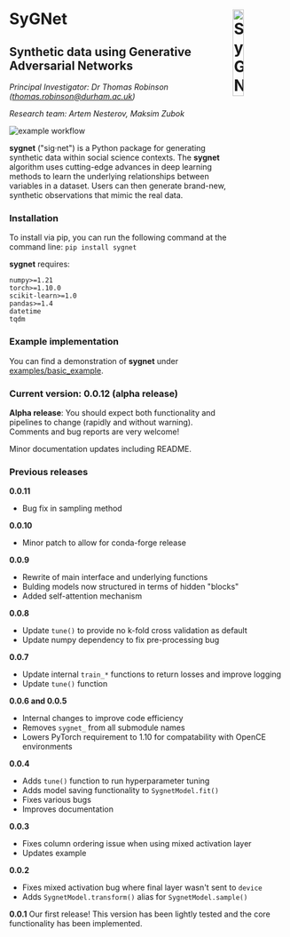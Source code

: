 # SyGNet<img src="sygnet.png" alt="SyGNet Mascot" align="right" width="20%" /></a>

## **Sy**nthetic data using **G**enerative Adversarial **Net**works

*Principal Investigator: Dr Thomas Robinson (thomas.robinson@durham.ac.uk)*

*Research team: Artem Nesterov, Maksim Zubok*

![example workflow](https://github.com/tsrobinson/SyGNet/actions/workflows/python-app.yml/badge.svg)

**sygnet** ("sig·net") is a Python package for generating 
synthetic data within 
social science contexts. The **sygnet** algorithm uses cutting-edge advances in deep learning methods to learn the underlying relationships between variables in a dataset. Users can then generate brand-new, synthetic observations that mimic the real data.

### Installation
To install via pip, you can run the following command at the command line:
`pip install sygnet`

**sygnet** requires:
    
    numpy>=1.21
    torch>=1.10.0
    scikit-learn>=1.0
    pandas>=1.4
    datetime
    tqdm

### Example implementation

You can find a demonstration of **sygnet** under [examples/basic_example](examples/basic_example.ipynb).

### Current version: 0.0.12 (alpha release)

**Alpha release**: You should expect both functionality and pipelines to change (rapidly and without warning). Comments and bug reports are very welcome!

Minor documentation updates including README.

### Previous releases

**0.0.11**

* Bug fix in sampling method

**0.0.10**

* Minor patch to allow for conda-forge release

**0.0.9**

* Rewrite of main interface and underlying functions
* Bulding models now structured in terms of hidden "blocks"
* Added self-attention mechanism

**0.0.8**

* Update `tune()` to provide no k-fold cross validation as default
* Update numpy dependency to fix pre-processing bug

**0.0.7**
* Update internal `train_*` functions to return losses and improve logging
* Update `tune()` function

**0.0.6 and 0.0.5**
* Internal changes to improve code efficiency
* Removes `sygnet_` from all submodule names
* Lowers PyTorch requirement to 1.10 for compatability with OpenCE environments

**0.0.4**
* Adds `tune()` function to run hyperparameter tuning
* Adds model saving functionality to `SygnetModel.fit()`
* Fixes various bugs
* Improves documentation

**0.0.3**
* Fixes column ordering issue when using mixed activation layer
* Updates example

**0.0.2**
* Fixes mixed activation bug where final layer wasn't sent to `device`
* Adds `SygnetModel.transform()` alias for `SygnetModel.sample()`

**0.0.1**
Our first release! This version has been lightly tested and the core functionality has been implemented. 
